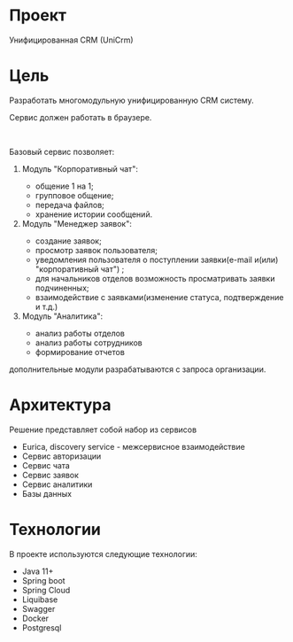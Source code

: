 <h1>Проект</h1>
<p>Унифицированная CRM (UniCrm)
</p>
<h1>Цель</h1>
<p>Разработать многомодульную унифицированную CRM систему.
</p>
<p>Сервис должен работать в браузере.
</p><br>
<p>Базовый сервис позволяет:
</p>
<ol>
	<li>Модуль "Корпоративный чат":</li>
  <ul>
	  <li>общение 1 на 1;</li>
	  <li>групповое общение;</li>
	  <li>передача файлов;</li>
	  <li>хранение истории сообщений.</li>
  </ul>
	<li>Модуль "Менеджер заявок":</li>
  <ul>
	  <li>создание заявок;</li>
	  <li>просмотр заявок пользователя;</li>
	  <li>уведомления пользователя о поступлении заявки(e-mail и(или) "корпоративный чат") ;</li>
	  <li>для начальников отделов возможность просматривать заявки подчиненных;</li>
	  <li>взаимодействие с заявками(изменение статуса, подтверждение и т.д.)</li>
  </ul>
	<li>Модуль "Аналитика":</li>
  <ul>
	  <li>анализ работы отделов </li>
	  <li>анализ работы сотрудников</li>
	  <li>формирование отчетов</li>
  </ul>
  </ol>
<p> дополнительные модули разрабатываются с запроса организации.
</p>
<h1>Архитектура</h1>
<p>Решение представляет собой набор из сервисов
</p>
<ul>
	<li>Eurica, discovery service - межсервисное взаимодействие</li>
	<li>Сервис авторизации</li>
	<li>Сервис чата</li>
	<li>Сервис заявок</li>
	<li>Сервис аналитики</li>
	<li>Базы данных</li>
</ul>
<h1>Технологии </h1>
<p>В проекте используются следующие технологии:
</p>
<ul>
	<li>Java 11+</li>
	<li>Spring boot</li>
	<li>Spring Cloud</li>
	<li>Liquibase</li>
	<li>Swagger</li>
	<li>Docker</li>
	<li>Postgresql</li>
</ul>